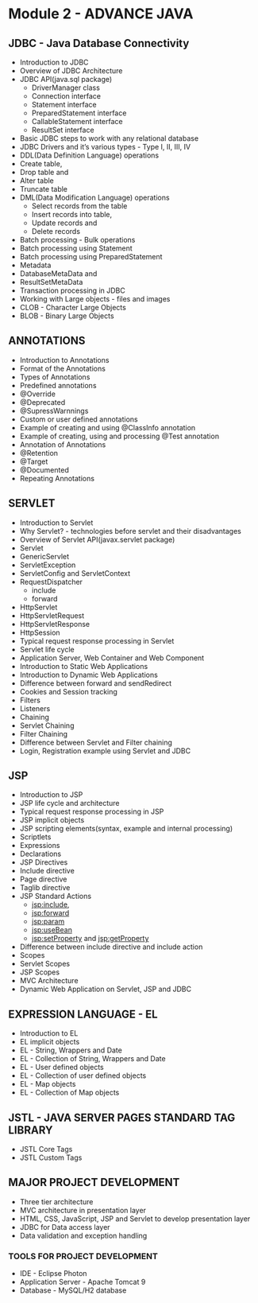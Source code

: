 # Module 2 - ADVANCE JAVA
## JDBC - Java Database Connectivity
- Introduction to JDBC
- Overview of JDBC Architecture
- JDBC API(java.sql package)
  - DriverManager class
  - Connection interface
  - Statement interface
  - PreparedStatement interface
  - CallableStatement interface
  - ResultSet interface
- Basic JDBC steps to work with any relational database
- JDBC Drivers and it’s various types - Type I, II, III, IV
- DDL(Data Definition Language) operations
- Create table,
- Drop table and
- Alter table
- Truncate table
- DML(Data Modification Language) operations
  - Select records from the table
  - Insert records into table,
  - Update records and
  - Delete records
- Batch processing - Bulk operations
- Batch processing using Statement
- Batch processing using PreparedStatement
- Metadata
- DatabaseMetaData and
- ResultSetMetaData
- Transaction processing in JDBC
- Working with Large objects - files and images
- CLOB - Character Large Objects
- BLOB - Binary Large Objects

## ANNOTATIONS
- Introduction to Annotations
- Format of the Annotations
- Types of Annotations
- Predefined annotations
- @Override
- @Deprecated
- @SupressWarnnings
- Custom or user defined annotations
- Example of creating and using @ClassInfo annotation
- Example of creating, using and processing @Test annotation
- Annotation of Annotations
- @Retention
- @Target
- @Documented
- Repeating Annotations

## SERVLET
- Introduction to Servlet
- Why Servlet? - technologies before servlet and their disadvantages
- Overview of Servlet API(javax.servlet package)
- Servlet
- GenericServlet
- ServletException
- ServletConfig and ServletContext
- RequestDispatcher
  - include 
  - forward
- HttpServlet
- HttpServletRequest
- HttpServletResponse
- HttpSession
- Typical request response processing in Servlet
- Servlet life cycle
- Application Server, Web Container and Web Component
- Introduction to Static Web Applications
- Introduction to Dynamic Web Applications
- Difference between forward and sendRedirect
- Cookies and Session tracking
- Filters
- Listeners
- Chaining
- Servlet Chaining
- Filter Chaining
- Difference between Servlet and Filter chaining
- Login, Registration example using Servlet and JDBC

## JSP
- Introduction to JSP
- JSP life cycle and architecture
- Typical request response processing in JSP
- JSP implicit objects
- JSP scripting elements(syntax, example and internal processing)
- Scriptlets
- Expressions
- Declarations
- JSP Directives
- Include directive
- Page directive
- Taglib directive
- JSP Standard Actions
  - <jsp:include>,
  - <jsp:forward>
  - <jsp:param>
  - <jsp:useBean>
  - <jsp:setProperty> and <jsp:getProperty>
- Difference between include directive and include action
- Scopes
- Servlet Scopes
- JSP Scopes
- MVC Architecture
- Dynamic Web Application on Servlet, JSP and JDBC

## EXPRESSION LANGUAGE - EL
- Introduction to EL
- EL implicit objects
- EL - String, Wrappers and Date
- EL - Collection of String, Wrappers and Date
- EL - User defined objects
- EL - Collection of user defined objects
- EL - Map objects
- EL - Collection of Map objects

## JSTL - JAVA SERVER PAGES STANDARD TAG LIBRARY
- JSTL Core Tags
- JSTL Custom Tags

## MAJOR PROJECT DEVELOPMENT
- Three tier architecture
- MVC architecture in presentation layer
- HTML, CSS, JavaScript, JSP and Servlet to develop presentation layer
- JDBC for Data access layer
- Data validation and exception handling
### TOOLS FOR PROJECT DEVELOPMENT
- IDE - Eclipse Photon
- Application Server - Apache Tomcat 9
- Database - MySQL/H2 database

